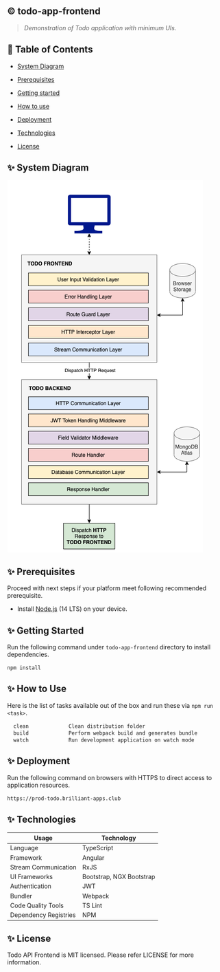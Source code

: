## :copyright: todo-app-frontend
> _Demonstration of Todo application with minimum UIs._

## :book: Table of Contents
   <!-- START doctoc generated TOC please keep comment here to allow auto update -->
   <!-- DON'T EDIT THIS SECTION, INSTEAD RE-RUN doctoc TO UPDATE -->

- [System Diagram](#sparkles-system-diagram)
- [Prerequisites](#sparkles-prerequisites)
- [Getting started](#sparkles-getting-started)
- [How to use](#sparkles-how-to-use)
- [Deployment](#sparkles-deployment)
- [Technologies](#sparkles-technologies)
- [License](#sparkles-license)

   <!-- END doctoc generated TOC please keep comment here to allow auto update -->

## :sparkles: System Diagram

![rendering_architecture.png](./user-guides/images/system-diagram.png)

## :sparkles: Prerequisites

Proceed with next steps if your platform meet following recommended prerequisite.

- Install [Node.js](https://nodejs.org/en/) (14 LTS) on your device.

## :sparkles: Getting Started
Run the following command under `todo-app-frontend` directory to install dependencies.
 ```
 npm install
 ```

## :sparkles: How to Use

Here is the list of tasks available out of the box and run these via `npm run <task>`.
 ```
   clean             Clean distribution folder
   build             Perform webpack build and generates bundle
   watch             Run development application on watch mode
 ```

## :sparkles: Deployment
Run the following command on browsers with HTTPS to direct access to application resources.
 ```
 https://prod-todo.brilliant-apps.club
 ```

## :sparkles: Technologies

Usage          	            | Technology
 --------------------------	| --------------------------
Language                    | TypeScript
Framework     	            | Angular
Stream Communication        | RxJS
UI Frameworks               | Bootstrap, NGX Bootstrap
Authentication              | JWT
Bundler           	        | Webpack
Code Quality Tools         	| TS Lint
Dependency Registries      	| NPM

## :sparkles: License

Todo API Frontend is MIT licensed. Please refer LICENSE for more information.
